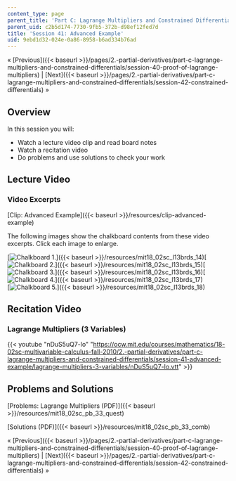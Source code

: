 ```yaml
---
content_type: page
parent_title: 'Part C: Lagrange Multipliers and Constrained Differentials'
parent_uid: c2b5d174-7730-9fb5-372b-d98ef12fed7d
title: 'Session 41: Advanced Example'
uid: 9ebd1d32-024e-0a86-8958-b6ad334b76ad
---
```


« [Previous]({{< baseurl >}}/pages/2.-partial-derivatives/part-c-lagrange-multipliers-and-constrained-differentials/session-40-proof-of-lagrange-multipliers) | [Next]({{< baseurl >}}/pages/2.-partial-derivatives/part-c-lagrange-multipliers-and-constrained-differentials/session-42-constrained-differentials) »

Overview
--------

In this session you will:

*   Watch a lecture video clip and read board notes
*   Watch a recitation video
*   Do problems and use solutions to check your work

Lecture Video
-------------

### Video Excerpts

[Clip: Advanced Example]({{< baseurl >}}/resources/clip-advanced-example)

The following images show the chalkboard contents from these video excerpts. Click each image to enlarge.

[![Chalkboard 1.](BASEURL_PLACEHOLDER/resources/mit18_02sc_l13brds_14a)]({{< baseurl >}}/resources/mit18_02sc_l13brds_14)[![Chalkboard 2.](BASEURL_PLACEHOLDER/resources/mit18_02sc_l13brds_15a)]({{< baseurl >}}/resources/mit18_02sc_l13brds_15)[![Chalkboard 3.](BASEURL_PLACEHOLDER/resources/mit18_02sc_l13brds_16a)]({{< baseurl >}}/resources/mit18_02sc_l13brds_16)[![Chalkboard 4.](BASEURL_PLACEHOLDER/resources/mit18_02sc_l13brds_17a)]({{< baseurl >}}/resources/mit18_02sc_l13brds_17)  
[![Chalkboard 5.](BASEURL_PLACEHOLDER/resources/mit18_02sc_l13brds_18a)]({{< baseurl >}}/resources/mit18_02sc_l13brds_18)

Recitation Video
----------------

### Lagrange Multipliers (3 Variables)

{{< youtube "nDuS5uQ7-lo" "https://ocw.mit.edu/courses/mathematics/18-02sc-multivariable-calculus-fall-2010/2.-partial-derivatives/part-c-lagrange-multipliers-and-constrained-differentials/session-41-advanced-example/lagrange-multipliers-3-variables/nDuS5uQ7-lo.vtt" >}}

Problems and Solutions
----------------------

[Problems: Lagrange Multipliers (PDF)]({{< baseurl >}}/resources/mit18_02sc_pb_33_quest)

[Solutions (PDF)]({{< baseurl >}}/resources/mit18_02sc_pb_33_comb)

« [Previous]({{< baseurl >}}/pages/2.-partial-derivatives/part-c-lagrange-multipliers-and-constrained-differentials/session-40-proof-of-lagrange-multipliers) | [Next]({{< baseurl >}}/pages/2.-partial-derivatives/part-c-lagrange-multipliers-and-constrained-differentials/session-42-constrained-differentials) »
